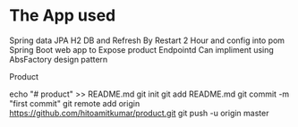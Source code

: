 # The App used

Spring data JPA
H2 DB and Refresh By Restart 2 Hour and config into pom
Spring Boot web app to Expose product Endpointd
Can  impliment using AbsFactory design pattern


Product 


echo "# product" >> README.md
git init
git add README.md
git commit -m "first commit"
git remote add origin https://github.com/hitoamitkumar/product.git
git push -u origin master
